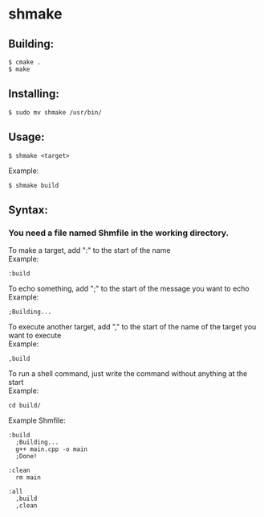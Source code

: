 # shmake
## Building:
``` 
$ cmake .
$ make
```
## Installing:
```
$ sudo mv shmake /usr/bin/
```

## Usage:
```
$ shmake <target>
```
Example:
```
$ shmake build
```

## Syntax:
### You need a file named Shmfile in the working directory.  

To make a target, add ":" to the start of the name  
Example:
```
:build
```
To echo something, add ";" to the start of the message you want to echo  
Example:
```
;Building...
```
To execute another target, add "," to the start of the name of the target you want to execute  
Example:
```
,build
```
To run a shell command, just write the command without anything at the start  
Example:
```
cd build/
```
Example Shmfile:
```
:build
  ;Building...
  g++ main.cpp -o main
  ;Done!

:clean
  rm main

:all
  ,build
  ,clean
